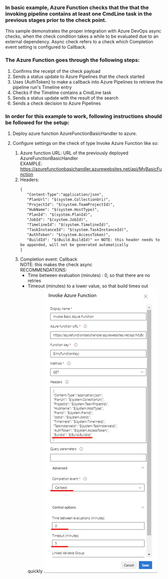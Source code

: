 ﻿### In basic example, Azure Function checks that the that the invoking pipeline contains at least one CmdLine task in the previous stages prior to the check point.

This sample demonstrates the proper integration with Azure DevOps async checks, when the check condition takes a while to be evaluated due to an external dependency.
Async check refers to a check which Completion event setting is configured to Callback.

### The Azure Function goes through the following steps:

1. Confirms the receipt of the check payload
2. Sends a status update to Azure Pipelines that the check started
3. Uses {AuthToken} to make a callback into Azure Pipelines to retrieve the pipeline run's Timeline entry
4. Checks if the Timeline contains a CmdLine task
5. Sends a status update with the result of the search
6. Sends a check decision to Azure Pipelines

### In order for this example to work, following instructions should be followed for the setup:
1. Deploy azure function AzureFunctionBasicHandler to azure.

2. Configure settings on the check of type Invoke Azure Function like so:
   1. Azure function URL: URL of the previously deployed AzureFunctionBasicHandler <br/>
      EXAMPLE: https://azurefunctionbasichandler.azurewebsites.net/api/MyBasicFunction
   2. Headers: <br/>
        ```
        {
           "Content-Type":"application/json", 
           "PlanUrl": "$(system.CollectionUri)", 
           "ProjectId": "$(system.TeamProjectId)", 
           "HubName": "$(system.HostType)", 
           "PlanId": "$(system.PlanId)", 
           "JobId": "$(system.JobId)", 
           "TimelineId": "$(system.TimelineId)", 
           "TaskInstanceId": "$(system.TaskInstanceId)", 
           "AuthToken": "$(system.AccessToken)",
           "BuildId": "$(Build.BuildId)" => NOTE: this header needs to be appended, will not be generated automatically
        }
        ```
   3. Completion event: Callback <br/>
      NOTE: this makes the check async <br/>
      RECOMMENDATIONS:
         - Time between evaluation (minutes) : 0, so that there are no retries
         - Timeout (minutes) to a lower value, so that build times out quickly
   ![Alt text](Pictures/BasicCheckAsyncConfiguration.png?raw=true "Configuration settings for basic async Invoke Azure Function check")
